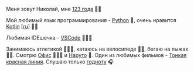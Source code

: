 Меня зовут Николай, мне [123 года](http://lurkmore.co/Дед-шахматист) 🧙‍♂️

Мой любимый язык программирования - [Python](https://www.python.org/) 🐍, очень нравится [Kotlin](https://kotlinlang.org/) [[ru]](https://kotlinlang.ru/) 👍🏻

Любимая IDEшечка - [VSCode](https://code.visualstudio.com/) 👨🏼‍💻

Занимаюсь атлетикой 🏋🏻‍♂️, катаюсь на велосипеде 🚴🏻, бегаю на лыжах 🏂🏻. Смотрю [Офис](https://ru.wikipedia.org/wiki/Офис_(телесериал,_США)) 👨🏽‍💼 и [Наруто](https://ru.wikipedia.org/wiki/Наруто) 👊. Один из любимых фильмов - [Тонкая красная линия](https://ru.wikipedia.org/wiki/Тонкая_красная_линия_(фильм)). Слушаю только [годноту](https://vk.com/music/album/-2000333189_8333189_662c4b097410915da1) 🎧
